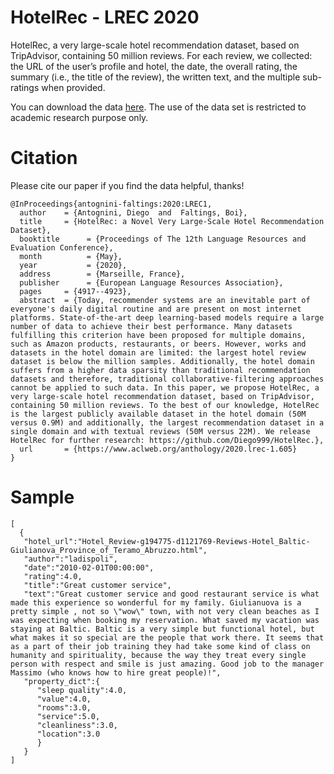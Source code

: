 # HotelRec - LREC 2020

HotelRec, a very large-scale hotel recommendation dataset, based on TripAdvisor, containing 50 million reviews. For each review, we collected: the URL of the user’s profile and hotel, the date, the overall rating, the summary (i.e., the title of the review), the written text, and the multiple sub-ratings when
provided.

You can download the data [here](https://filesender.switch.ch/filesender2/?s=download&token=be89bdfb-52a4-4543-b479-acc05ceeed57). The use of the data set is restricted to academic research purpose only.

# Citation

Please cite our paper if you find the data helpful, thanks!

```
@InProceedings{antognini-faltings:2020:LREC1,
  author    = {Antognini, Diego  and  Faltings, Boi},
  title     = {HotelRec: a Novel Very Large-Scale Hotel Recommendation Dataset},
  booktitle      = {Proceedings of The 12th Language Resources and Evaluation Conference},
  month          = {May},
  year           = {2020},
  address        = {Marseille, France},
  publisher      = {European Language Resources Association},
  pages     = {4917--4923},
  abstract  = {Today, recommender systems are an inevitable part of everyone's daily digital routine and are present on most internet platforms. State-of-the-art deep learning-based models require a large number of data to achieve their best performance. Many datasets fulfilling this criterion have been proposed for multiple domains, such as Amazon products, restaurants, or beers. However, works and datasets in the hotel domain are limited: the largest hotel review dataset is below the million samples. Additionally, the hotel domain suffers from a higher data sparsity than traditional recommendation datasets and therefore, traditional collaborative-filtering approaches cannot be applied to such data. In this paper, we propose HotelRec, a very large-scale hotel recommendation dataset, based on TripAdvisor, containing 50 million reviews. To the best of our knowledge, HotelRec is the largest publicly available dataset in the hotel domain (50M versus 0.9M) and additionally, the largest recommendation dataset in a single domain and with textual reviews (50M versus 22M). We release HotelRec for further research: https://github.com/Diego999/HotelRec.},
  url       = {https://www.aclweb.org/anthology/2020.lrec-1.605}
}
```

# Sample

```
[
  {
   "hotel_url":"Hotel_Review-g194775-d1121769-Reviews-Hotel_Baltic-Giulianova_Province_of_Teramo_Abruzzo.html",
   "author":"ladispoli",
   "date":"2010-02-01T00:00:00",
   "rating":4.0,
   "title":"Great customer service",
   "text":"Great customer service and good restaurant service is what made this experience so wonderful for my family. Giulianuova is a pretty simple , not so \"wow\" town, with not very clean beaches as I was expecting when booking my reservation. What saved my vacation was staying at Baltic. Baltic is a very simple but functional hotel, but what makes it so special are the people that work there. It seems that as a part of their job training they had take some kind of class on humanity and spirituality, because the way they treat every single person with respect and smile is just amazing. Good job to the manager Massimo (who knows how to hire great people)!",
   "property_dict":{
      "sleep quality":4.0,
      "value":4.0,
      "rooms":3.0,
      "service":5.0,
      "cleanliness":3.0,
      "location":3.0
      }
   }
]
```
